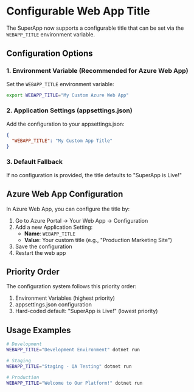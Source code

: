 # Configurable Web App Title

The SuperApp now supports a configurable title that can be set via the `WEBAPP_TITLE` environment variable.

## Configuration Options

### 1. Environment Variable (Recommended for Azure Web App)
Set the `WEBAPP_TITLE` environment variable:
```bash
export WEBAPP_TITLE="My Custom Azure Web App"
```

### 2. Application Settings (appsettings.json)
Add the configuration to your appsettings.json:
```json
{
  "WEBAPP_TITLE": "My Custom App Title"
}
```

### 3. Default Fallback
If no configuration is provided, the title defaults to "SuperApp is Live!"

## Azure Web App Configuration

In Azure Web App, you can configure the title by:

1. Go to Azure Portal → Your Web App → Configuration
2. Add a new Application Setting:
   - **Name**: `WEBAPP_TITLE`
   - **Value**: Your custom title (e.g., "Production Marketing Site")
3. Save the configuration
4. Restart the web app

## Priority Order

The configuration system follows this priority order:
1. Environment Variables (highest priority)
2. appsettings.json configuration
3. Hard-coded default: "SuperApp is Live!" (lowest priority)

## Usage Examples

```bash
# Development
WEBAPP_TITLE="Development Environment" dotnet run

# Staging
WEBAPP_TITLE="Staging - QA Testing" dotnet run

# Production
WEBAPP_TITLE="Welcome to Our Platform!" dotnet run
```